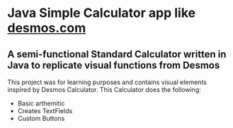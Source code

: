 # Java Simple Calculator app like [desmos.com](https://www.desmos.com/scientific)

## A semi-functional Standard Calculator written in Java to replicate visual functions from Desmos

This project was for learning purposes and contains visual elements inspired by Desmos Calculator.
This Calculator does the following:

* Basic arthemitic
* Creates TextFields
* Custom Buttons
